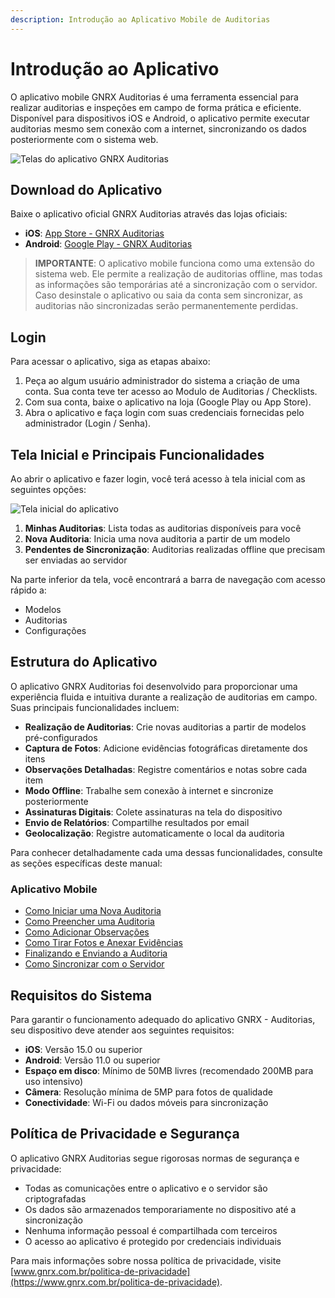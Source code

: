 ```yaml
---
description: Introdução ao Aplicativo Mobile de Auditorias
---
```


# Introdução ao Aplicativo

O aplicativo mobile GNRX Auditorias é uma ferramenta essencial para realizar auditorias e inspeções em campo de forma prática e eficiente. Disponível para dispositivos iOS e Android, o aplicativo permite executar auditorias mesmo sem conexão com a internet, sincronizando os dados posteriormente com o sistema web.

![Telas do aplicativo GNRX Auditorias](https://example.com/imagens/app-auditorias-telas.png)

## Download do Aplicativo

Baixe o aplicativo oficial GNRX Auditorias através das lojas oficiais:

* **iOS**: [App Store - GNRX Auditorias](http://apps.apple.com/br/app/gnrx/id1138344503)
* **Android**: [Google Play - GNRX Auditorias](https://play.google.com/store/apps/details?id=br.com.auditoria.nrxgestao.gnrx_auditoria)

> **IMPORTANTE**: O aplicativo mobile funciona como uma extensão do sistema web. Ele permite a realização de auditorias offline, mas todas as informações são temporárias até a sincronização com o servidor. Caso desinstale o aplicativo ou saia da conta sem sincronizar, as auditorias não sincronizadas serão permanentemente perdidas.

## Login

Para acessar o aplicativo, siga as etapas abaixo:

1. Peça ao algum usuário administrador do sistema a criação de uma conta. Sua conta teve ter acesso ao Modulo de Auditorias / Checklists.
2. Com sua conta, baixe o aplicativo na loja (Google Play ou App Store).
3. Abra o aplicativo e faça login com suas credenciais fornecidas pelo administrador (Login / Senha).

## Tela Inicial e Principais Funcionalidades

Ao abrir o aplicativo e fazer login, você terá acesso à tela inicial com as seguintes opções:

![Tela inicial do aplicativo](https://example.com/imagens/app-tela-inicial.png)

1. **Minhas Auditorias**: Lista todas as auditorias disponíveis para você
2. **Nova Auditoria**: Inicia uma nova auditoria a partir de um modelo
3. **Pendentes de Sincronização**: Auditorias realizadas offline que precisam ser enviadas ao servidor

Na parte inferior da tela, você encontrará a barra de navegação com acesso rápido a:

* Modelos
* Auditorias
* Configurações

## Estrutura do Aplicativo

O aplicativo GNRX Auditorias foi desenvolvido para proporcionar uma experiência fluida e intuitiva durante a realização de auditorias em campo. Suas principais funcionalidades incluem:

* **Realização de Auditorias**: Crie novas auditorias a partir de modelos pré-configurados
* **Captura de Fotos**: Adicione evidências fotográficas diretamente dos itens
* **Observações Detalhadas**: Registre comentários e notas sobre cada item
* **Modo Offline**: Trabalhe sem conexão à internet e sincronize posteriormente
* **Assinaturas Digitais**: Colete assinaturas na tela do dispositivo
* **Envio de Relatórios**: Compartilhe resultados por email
* **Geolocalização**: Registre automaticamente o local da auditoria

Para conhecer detalhadamente cada uma dessas funcionalidades, consulte as seções específicas deste manual:

### Aplicativo Mobile

* [Como Iniciar uma Nova Auditoria](nova-auditoria.md)
* [Como Preencher uma Auditoria](preencher-auditoria.md)
* [Como Adicionar Observações](adicionar-observacoes.md)
* [Como Tirar Fotos e Anexar Evidências](tirar-fotos.md)
* [Finalizando e Enviando a Auditoria](finalizar-enviar.md)
* [Como Sincronizar com o Servidor](sincronizar.md)

## Requisitos do Sistema

Para garantir o funcionamento adequado do aplicativo GNRX - Auditorias, seu dispositivo deve atender aos seguintes requisitos:

* **iOS**: Versão 15.0 ou superior
* **Android**: Versão 11.0 ou superior
* **Espaço em disco**: Mínimo de 50MB livres (recomendado 200MB para uso intensivo)
* **Câmera**: Resolução mínima de 5MP para fotos de qualidade
* **Conectividade**: Wi-Fi ou dados móveis para sincronização

## Política de Privacidade e Segurança

O aplicativo GNRX Auditorias segue rigorosas normas de segurança e privacidade:

* Todas as comunicações entre o aplicativo e o servidor são criptografadas
* Os dados são armazenados temporariamente no dispositivo até a sincronização
* Nenhuma informação pessoal é compartilhada com terceiros
* O acesso ao aplicativo é protegido por credenciais individuais

Para mais informações sobre nossa política de privacidade, visite [www.gnrx.com.br/politica-de-privacidade](https://www.gnrx.com.br/politica-de-privacidade).
